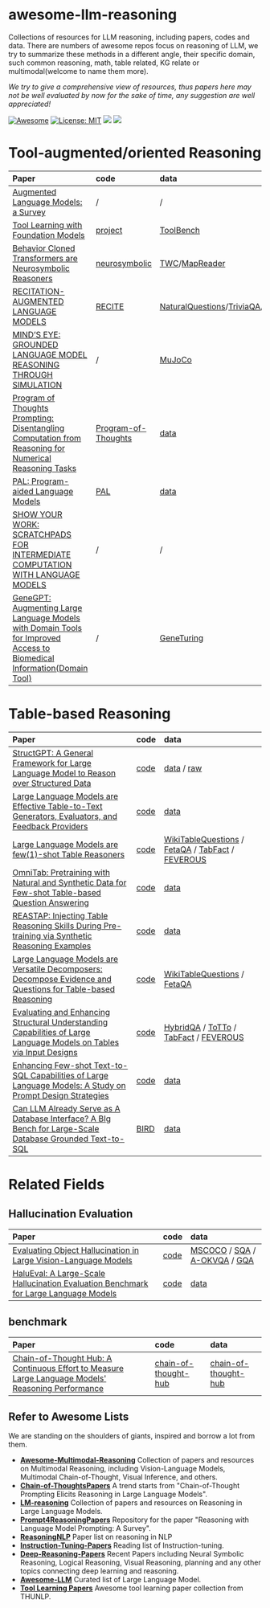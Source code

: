 # awesome-llm-reasoning
Collections of resources for LLM reasoning, including papers, codes and data. 
There are numbers of awesome repos focus on reasoning of LLM, we try to summarize these methods in a different angle, their specific domain,
such common reasoning, math, table related, KG relate or multimodal(welcome to name them more).

*We try to give a comprehensive view of resources, thus papers here may not be well evaluated by now for the sake of time, any suggestion are well appreciated!*

[![Awesome](https://awesome.re/badge.svg)](https://github.com/4IK1d/awesome-llm-reasoning/) 
[![License: MIT](https://img.shields.io/badge/License-MIT-green.svg)](https://opensource.org/licenses/MIT)
![](https://img.shields.io/github/last-commit/4IK1d/awesome-llm-reasoning?color=green) 
![](https://img.shields.io/badge/PRs-Welcome-red)

<!-- # Math Reasoning -->

<!-- 
Dynamic Prompt Learning via Policy Gradient for Semi-structured Mathematical Reasoning|https://arxiv.org/abs/2209.14610|PromptPG|https://github.com/lupantech/PromptPG|TabMWP|https://promptpg.github.io/
Evaluating and Improving Tool-Augmented Computation-Intensive Math Reasoning|https://arxiv.org/pdf/2306.02408.pdf|CARP|https://github.com/RUCAIBox/CARP|CARP|https://github.com/RUCAIBox/CARP
 -->
 
<!--  # Robotic -->

<!-- multi-modal -->

<!-- 
Socratic Models: Composing Zero-Shot Multimodal Reasoning with Language|https://arxiv.org/pdf/2204.00598.pdf|Socratic Models|https://socraticmodels.github.io/#code|data|https://socraticmodels.github.io/
Visual ChatGPT: Talking, Drawing and Editing with Visual Foundation Models|https://arxiv.org/pdf/2303.04671.pdf|TaskMatrix|https://github.com/microsoft/TaskMatrix|data||
 -->
 

# Tool-augmented/oriented Reasoning

| Paper | code | data |
| :---------------------------------------------- | :---------------------------------------------- | :---------------------------------------------- |
|  [Augmented Language Models: a Survey](https://arxiv.org/pdf/2302.07842.pdf)  | / | / |
|  [Tool Learning with Foundation Models](https://arxiv.org/abs/2304.08354)  | [project](https://github.com/OpenBMB/BMTools) | [ToolBench](https://github.com/OpenBMB/ToolBench) |
|  [Behavior Cloned Transformers are Neurosymbolic Reasoners](https://arxiv.org/pdf/2210.07382.pdf)  | [neurosymbolic](https://github.com/cognitiveailab/neurosymbolic/) | [TWC](https://github.com/IBM/commonsense-rl)/[MapReader](https://living-with-machines.github.io/MapReader/) |
|  [RECITATION-AUGMENTED LANGUAGE MODELS](https://arxiv.org/pdf/2210.01296.pdf)  | [RECITE](https://github.com/Edward-Sun/RECITE) | [NaturalQuestions](https://ai.google.com/research/NaturalQuestions)/[TriviaQA](http://nlp.cs.washington.edu/triviaqa/)/[hotpotqa](https://paperswithcode.com/dataset/hotpotqa)|
|  [MIND’S EYE: GROUNDED LANGUAGE MODEL REASONING THROUGH SIMULATION](https://arxiv.org/pdf/2210.05359.pdf)  | / | [MuJoCo](https://mujoco.org/) |
|  [Program of Thoughts Prompting: Disentangling Computation from Reasoning for Numerical Reasoning Tasks](https://arxiv.org/pdf/2211.12588.pdf)  | [Program-of-Thoughts](https://github.com/wenhuchen/Program-of-Thoughts) | [data](https://github.com/wenhuchen/Program-of-Thoughts) |
|  [PAL: Program-aided Language Models](https://arxiv.org/pdf/2211.10435.pdf)  | [PAL](https://github.com/reasoning-machines/pal) | [data](https://github.com/reasoning-machines/pal/tree/main/datasets) |
|  [SHOW YOUR WORK: SCRATCHPADS FOR INTERMEDIATE COMPUTATION WITH LANGUAGE MODELS](https://arxiv.org/pdf/2112.00114.pdf)  | / | / |
|  [GeneGPT: Augmenting Large Language Models with Domain Tools for Improved Access to Biomedical Information(Domain Tool)](https://arxiv.org/pdf/2304.09667.pdf)  | / | [GeneTuring](https://www.biorxiv.org/content/10.1101/2023.03.11.532238v1) |

<!-- 
Chameleon: Plug-and-Play Compositional Reasoning with Large Language Models|https://arxiv.org/pdf/2304.09842.pdf|Chameleon|https://chameleon-llm.github.io/|ScienceQA|https://scienceqa.github.io/|TabMWP|https://promptpg.github.io/
Program of thoughts prompting: Disentangling computation from reasoning for numerical reasoning tasks|https://arxiv.org/abs/2211.12588|code|https://github.com/wenhuchen/Program-of-Thoughts|data|https://github.com/wenhuchen/Program-of-Thoughts
ToolAlpaca: Generalized Tool Learning for Language Models with 3000 Simulated Cases|https://arxiv.org/pdf/2306.05301.pdf|code||data||
TALM: Tool Augmented Language Models|https://arxiv.org/pdf/2205.12255.pdf|code||NaturalQuestions|https://ai.google.com/research/NaturalQuestions|MathQA|https://math-qa.github.io/math-QA/
Adaptive Chameleon or Stubborn Sloth: Unraveling the Behavior of Large Language Models in Knowledge Clashes|https://arxiv.org/pdf/2305.13300.pdf|LLM-knowledge-conflict|https://github.com/OSU-NLP-Group/LLM-Knowledge-Conflict|conflictQA|https://github.com/OSU-NLP-Group/LLM-Knowledge-Conflict/tree/main/conflictQA
On the Tool Manipulation Capability of Open-source Large Language Models|https://arxiv.org/pdf/2305.16504.pdf|ToolBench|https://github.com/sambanova/toolbench|ToolBench|https://github.com/sambanova/toolbench
CREATOR: Disentangling Abstract and Concrete Reasonings of Large
Language Models through Tool Creation|https://arxiv.org/pdf/2305.14318.pdf|code||MATH|https://github.com/hendrycks/math/|abMWP|https://promptpg.github.io/
HuggingGPT: Solving AI Tasks with ChatGPT and its Friends in HuggingFace|https://arxiv.org/pdf/2303.17580.pdf|huggingGPT|https://github.com/microsoft/JARVIS|data|https://github.com/microsoft/JARVIS|
ToolkenGPT: Augmenting Frozen Language Models with Massive Tools via Tool Embeddings|https://arxiv.org/pdf/2305.11554.pdf|/||/||
WebGPT: Browser-assisted question-answering with human feedback|https://arxiv.org/abs/2112.09332|/||/||
WebCPM: Interactive Web Search for Chinese Long-form Question Answering|https://arxiv.org/abs/2305.06849|webcpm|https://github.com/thunlp/WebCPM|data|https://github.com/thunlp/WebCPM
 -->


# Table-based Reasoning

| Paper | code | data |
| :---------------------------------------------- | :---------------------------------------------- | :---------------------------------------------- |
|  [StructGPT: A General Framework for Large Language Model to Reason over Structured Data](https://arxiv.org/pdf/2305.09645.pdf)  | [code](https://github.com/RUCAIBox/StructGPT) | [data](https://drive.google.com/drive/folders/11_2pqU_MhEtmxpp3zfK_8EJ1bbQzsnfJ?usp=sharing) / [raw](https://github.com/HKUNLP/UnifiedSKG) |
|  [Large Language Models are Effective Table-to-Text Generators, Evaluators, and Feedback Providers](https://arxiv.org/abs/2305.14987)  | [code](https://github.com/yilunzhao/LLM-T2T) | [data](https://github.com/yilunzhao/LLM-T2T) |
|  [Large Language Models are few(1)-shot Table Reasoners](https://arxiv.org/pdf/2210.06710.pdf)  | [code](https://github.com/wenhuchen/TableCoT) | [WikiTableQuestions](https://ppasupat.github.io/WikiTableQuestions/) / [FetaQA](https://arxiv.org/pdf/2104.00369v1.pdf) / [TabFact](https://tabfact.github.io/) / [FEVEROUS](https://fever.ai/dataset/feverous.html)|
|  [OmniTab: Pretraining with Natural and Synthetic Data for Few-shot Table-based Question Answering](https://arxiv.org/pdf/2207.03637.pdf)  | [code](https://github.com/jzbjyb/OmniTab) | [data](https://drive.google.com/drive/u/1/folders/14IAqJb9ObVDE5oOJouhkqgd_mn11PkYY) |
|  [REASTAP: Injecting Table Reasoning Skills During Pre-training via Synthetic Reasoning Examples](https://arxiv.org/pdf/2210.12374.pdf)  | [code](https://github.com/Yale-LILY/ReasTAP) | [data](https://drive.google.com/drive/folders/1YRmRibz_fVZbrb2W1ynFWS6h-uwJw0oN?usp=sharing) |
|  [Large Language Models are Versatile Decomposers: Decompose Evidence and Questions for Table-based Reasoning](https://arxiv.org/pdf/2301.13808)  | [code](https://github.com/AlibabaResearch/DAMO-ConvAI) | [WikiTableQuestions](https://drive.google.com/drive/u/1/folders/14IAqJb9ObVDE5oOJouhkqgd_mn11PkYY) / [FetaQA](https://arxiv.org/pdf/2104.00369v1.pdf) |
|  [Evaluating and Enhancing Structural Understanding Capabilities of Large Language Models on Tables via Input Designs](https://arxiv.org/pdf/2305.13062.pdf)  | [code](https://github.com/RUCAIBox/POPE) | [HybridQA](https://github.com/wenhuchen/HybridQA) / [ToTTo](https://github.com/google-research-datasets/totto) / [TabFact](https://tabfact.github.io/) / [FEVEROUS](https://fever.ai/dataset/feverous.html) |
|  [Enhancing Few-shot Text-to-SQL Capabilities of Large Language Models: A Study on Prompt Design Strategies](https://arxiv.org/pdf/2305.13062.pdf)  | [code](https://github.com/linyongnan/STRIKE) | [data](https://github.com/linyongnan/STRIKE) |
|  [Can LLM Already Serve as A Database Interface? A BIg Bench for Large-Scale Database Grounded Text-to-SQL](https://arxiv.org/abs/2305.03111)  | [BIRD](https://github.com/AlibabaResearch/DAMO-ConvAI/tree/main/bird) | [data](https://github.com/AlibabaResearch/DAMO-ConvAI/tree/main/bird) |

<!-- 
FROM ZERO TO HERO: EXAMINING THE POWER OF SYMBOLIC TASKS IN INSTRUCTION TUNING|https://arxiv.org/pdf/2304.07995.pdf|symbolic-instruction-tuning|https://github.com/sail-sg/symbolic-instruction-tuning|https://huggingface.co/datasets/lukaemon/bbh|MMLU|https://github.com/hendrycks/test
Improving Logical-Level Natural Language Generation with Topic-Conditioned Data Augmentation and Logical Form Generation|https://arxiv.org/pdf/2112.06240.pdf|code||Logic2text|https://github.com/czyssrs/Logic2Text
HiTab: A Hierarchical Table Dataset for Question Answering and Natural Language Generation|https://arxiv.org/pdf/2108.06712.pdf|HiTab|https://github.com/microsoft/HiTab|~~TAT-QA, FinQA, and NumericNLG~~|
 -->

# Related Fields

## Hallucination Evaluation

| Paper | code | data |
| :---------------------------------------------- | :---------------------------------------------- | :---------------------------------------------- |
|  [Evaluating Object Hallucination in Large Vision-Language Models](https://arxiv.org/pdf/2305.10355.pdf)  | [code](https://anonymous.4open.science/r/StructuredLLM-76F3) | [MSCOCO](https://cocodataset.org/) / [SQA](https://www.microsoft.com/en-us/download/details.aspx?id=54253) / [A-OKVQA](https://allenai.org/project/a-okvqa/home) / [GQA](https://cs.stanford.edu/people/dorarad/gqa/) |
|  [HaluEval: A Large-Scale Hallucination Evaluation Benchmark for Large Language Models](https://arxiv.org/pdf/2305.11747.pdf)  | [code](https://github.com/RUCAIBox/HaluEval) | [data](https://github.com/RUCAIBox/HaluEval) |
<!-- 
HISTALIGN: Improving Context Dependency in Language Generation by Aligning with History|https://arxiv.org/pdf/2305.04782.pdf|histalign|https://github.com/meetdavidwan/histalign|FactCC|https://github.com/salesforce/factCC|DAE|https://github.com/tagoyal/factuality-datasets|LogicNLG|https://github.com/wenhuchen/LogicNLG/tree/master/data
Inference-Time Intervention: Eliciting Truthful Answers from a Language Model|https://arxiv.org/pdf/2306.03341.pdf|honest_llama|https://github.com/likenneth/honest_llama|TruthfulQA|https://github.com/sylinrl/TruthfulQA

 -->
 
<!-- ## Survey -->
<!-- 
Complex QA and language models hybrid architectures, Survey|https://arxiv.org/pdf/2302.09051.pdf|/||/||
Knowledge-enhanced Neural Machine Reasoning: A Review|https://arxiv.org/pdf/2302.02093.pdf|/||/||
 -->

## benchmark

| Paper | code | data |
| :---------------------------------------------- | :---------------------------------------------- | :---------------------------------------------- |
|  [Chain-of-Thought Hub: A Continuous Effort to Measure Large Language Models' Reasoning Performance](https://arxiv.org/pdf/2305.17306.pdf)  | [chain-of-thought-hub](https://github.com/FranxYao/chain-of-thought-hub) | [chain-of-thought-hub]([https://github.com/OpenBMB/ToolBench](https://github.com/FranxYao/chain-of-thought-hub)) |




<!-- 
|Challenging BIG-Bench Tasks and Whether Chain-of-Thought Can Solve Them|https://arxiv.org/pdf/2210.09261.pdf|/||/||
-->

<!-- ## Toolkits -->
<!-- 
TabGenie: A Toolkit for Table-to-Text Generation|https://arxiv.org/pdf/2302.14169.pdf|TabGenie|https://github.com/kasnerz/tabgenie|/||

 -->

## Refer to Awesome Lists

We are standing on the shoulders of giants, inspired and borrow a lot from them.

- **[Awesome-Multimodal-Reasoning](https://github.com/atfortes/Awesome-Multimodal-Reasoning)**  Collection of papers and resources on Multimodal Reasoning, including Vision-Language Models, Multimodal Chain-of-Thought, Visual Inference, and others.
- **[Chain-of-ThoughtsPapers](https://github.com/Timothyxxx/Chain-of-ThoughtsPapers)**  A trend starts from "Chain-of-Thought Prompting Elicits Reasoning in Large Language Models".
- **[LM-reasoning](https://github.com/jeffhj/LM-reasoning)**  Collection of papers and resources on Reasoning in Large Language Models.
- **[Prompt4ReasoningPapers](https://github.com/zjunlp/Prompt4ReasoningPapers)**  Repository for the paper "Reasoning with Language Model Prompting: A Survey".
- **[ReasoningNLP](https://github.com/FreedomIntelligence/ReasoningNLP)**  Paper list on reasoning in NLP
- **[Instruction-Tuning-Papers](https://github.com/SinclairCoder/Instruction-Tuning-Papers)**  Reading list of Instruction-tuning.
- **[Deep-Reasoning-Papers](https://github.com/floodsung/Deep-Reasoning-Papers)**  Recent Papers including Neural Symbolic Reasoning, Logical Reasoning, Visual Reasoning, planning and any other topics connecting deep learning and reasoning.
- **[Awesome-LLM](https://github.com/Hannibal046/Awesome-LLM)**  Curated list of Large Language Model.
- **[Tool Learning Papers](https://github.com/thunlp/ToolLearningPapers)** Awesome tool learning paper collection from THUNLP.



<!-- |  [Large Language Models are few(1)-shot Table Reasoners](https://arxiv.org/pdf/2210.06710.pdf)  | [code](https://github.com/wenhuchen/TableCoT) | |
|  [OmniTab: Pretraining with Natural and Synthetic Data for Few-shot Table-based Question Answering](https://arxiv.org/pdf/2207.03637.pdf)  | [code](https://github.com/jzbjyb/OmniTab) | [data](https://drive.google.com/drive/u/1/folders/14IAqJb9ObVDE5oOJouhkqgd_mn11PkYY) |
|  [REASTAP: Injecting Table Reasoning Skills During Pre-training via Synthetic Reasoning Examples](https://arxiv.org/pdf/2210.12374.pdf)  | [code](https://github.com/Yale-LILY/ReasTAP) | [data](https://drive.google.com/drive/folders/1YRmRibz_fVZbrb2W1ynFWS6h-uwJw0oN?usp=sharing) |
|  [Large Language Models are Versatile Decomposers: Decompose Evidence and Questions for Table-based Reasoning](https://arxiv.org/pdf/2301.13808)  | [code](https://github.com/AlibabaResearch/DAMO-ConvAI) | [WikiTableQuestions](https://drive.google.com/drive/u/1/folders/14IAqJb9ObVDE5oOJouhkqgd_mn11PkYY) / [FetaQA](https://arxiv.org/pdf/2104.00369v1.pdf) |  -->
